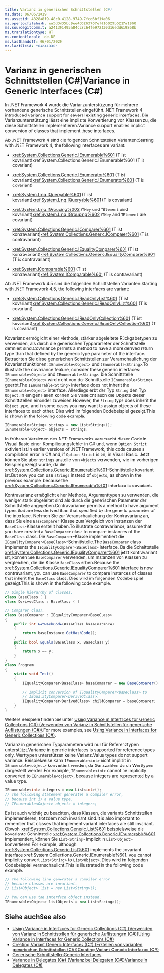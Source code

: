```yaml
---
title: Varianz in generischen Schnittstellen (C#)
ms.date: 06/06/2019
ms.assetid: 4828a8f9-48c0-4128-9749-7fcd6bf19a06
ms.openlocfilehash: ea5d3d35bc9ee438263707efd16829b6217a1968
ms.sourcegitcommit: a241301495a84cc8c64fe972330d16edd619868b
ms.translationtype: HT
ms.contentlocale: de-DE
ms.lasthandoff: 06/01/2020
ms.locfileid: "84241330"
---
```

# <a name="variance-in-generic-interfaces-c"></a><span data-ttu-id="fc22b-102">Varianz in generischen Schnittstellen (C#)</span><span class="sxs-lookup"><span data-stu-id="fc22b-102">Variance in Generic Interfaces (C#)</span></span>

<span data-ttu-id="fc22b-103">In .NET Framework 4 wurde die Varianzunterstützung für mehrere vorhandene generische Schnittstellen eingeführt.</span><span class="sxs-lookup"><span data-stu-id="fc22b-103">.NET Framework 4 introduced variance support for several existing generic interfaces.</span></span> <span data-ttu-id="fc22b-104">Die Varianzunterstützung lässt eine implizite Konvertierung von Klassen zu, die diese Schnittstellen implementieren.</span><span class="sxs-lookup"><span data-stu-id="fc22b-104">Variance support enables implicit conversion of classes that implement these interfaces.</span></span>

<span data-ttu-id="fc22b-105">Ab .NET Framework 4 sind die folgenden Schnittstellen Varianten:</span><span class="sxs-lookup"><span data-stu-id="fc22b-105">Starting with .NET Framework 4, the following interfaces are variant:</span></span>

- <span data-ttu-id="fc22b-106"><xref:System.Collections.Generic.IEnumerable%601> (T ist kovariant)</span><span class="sxs-lookup"><span data-stu-id="fc22b-106"><xref:System.Collections.Generic.IEnumerable%601> (T is covariant)</span></span>

- <span data-ttu-id="fc22b-107"><xref:System.Collections.Generic.IEnumerator%601> (T ist kovariant)</span><span class="sxs-lookup"><span data-stu-id="fc22b-107"><xref:System.Collections.Generic.IEnumerator%601> (T is covariant)</span></span>

- <span data-ttu-id="fc22b-108"><xref:System.Linq.IQueryable%601> (T ist kovariant)</span><span class="sxs-lookup"><span data-stu-id="fc22b-108"><xref:System.Linq.IQueryable%601> (T is covariant)</span></span>

- <span data-ttu-id="fc22b-109"><xref:System.Linq.IGrouping%602> (`TKey` und `TElement` sind kovariant)</span><span class="sxs-lookup"><span data-stu-id="fc22b-109"><xref:System.Linq.IGrouping%602> (`TKey` and `TElement` are covariant)</span></span>

- <span data-ttu-id="fc22b-110"><xref:System.Collections.Generic.IComparer%601> (T ist kontravariant)</span><span class="sxs-lookup"><span data-stu-id="fc22b-110"><xref:System.Collections.Generic.IComparer%601> (T is contravariant)</span></span>

- <span data-ttu-id="fc22b-111"><xref:System.Collections.Generic.IEqualityComparer%601> (T ist kontravariant)</span><span class="sxs-lookup"><span data-stu-id="fc22b-111"><xref:System.Collections.Generic.IEqualityComparer%601> (T is contravariant)</span></span>

- <span data-ttu-id="fc22b-112"><xref:System.IComparable%601> (T ist kontravariant)</span><span class="sxs-lookup"><span data-stu-id="fc22b-112"><xref:System.IComparable%601> (T is contravariant)</span></span>

<span data-ttu-id="fc22b-113">Ab .NET Framework 4.5 sind die folgenden Schnittstellen Varianten:</span><span class="sxs-lookup"><span data-stu-id="fc22b-113">Starting with .NET Framework 4.5, the following interfaces are variant:</span></span>

- <span data-ttu-id="fc22b-114"><xref:System.Collections.Generic.IReadOnlyList%601> (T ist kovariant)</span><span class="sxs-lookup"><span data-stu-id="fc22b-114"><xref:System.Collections.Generic.IReadOnlyList%601> (T is covariant)</span></span>

- <span data-ttu-id="fc22b-115"><xref:System.Collections.Generic.IReadOnlyCollection%601> (T ist kovariant)</span><span class="sxs-lookup"><span data-stu-id="fc22b-115"><xref:System.Collections.Generic.IReadOnlyCollection%601> (T is covariant)</span></span>

<span data-ttu-id="fc22b-116">Kovarianz ermöglicht einer Methode, stärker abgeleitete Rückgabetypen zu verwenden, als durch die generischen Typparameter der Schnittstelle definiert sind.</span><span class="sxs-lookup"><span data-stu-id="fc22b-116">Covariance permits a method to have a more derived return type than that defined by the generic type parameter of the interface.</span></span> <span data-ttu-id="fc22b-117">Betrachten Sie diese generischen Schnittstellen zur Veranschaulichung der Kovarianzfunktionen: `IEnumerable<Object>` und `IEnumerable<String>`.</span><span class="sxs-lookup"><span data-stu-id="fc22b-117">To illustrate the covariance feature, consider these generic interfaces: `IEnumerable<Object>` and `IEnumerable<String>`.</span></span> <span data-ttu-id="fc22b-118">Die Schnittstelle `IEnumerable<Object>` wird nicht von der Schnittstelle `IEnumerable<String>` geerbt.</span><span class="sxs-lookup"><span data-stu-id="fc22b-118">The `IEnumerable<String>` interface does not inherit the `IEnumerable<Object>` interface.</span></span> <span data-ttu-id="fc22b-119">Allerdings erbt der Typ `String` den Typ `Object`. In einigen Fällen können Sie vielleicht auch die Objekte dieser Schnittstellen einander zuweisen.</span><span class="sxs-lookup"><span data-stu-id="fc22b-119">However, the `String` type does inherit the `Object` type, and in some cases you may want to assign objects of these interfaces to each other.</span></span> <span data-ttu-id="fc22b-120">Dies wird im folgenden Codebeispiel gezeigt.</span><span class="sxs-lookup"><span data-stu-id="fc22b-120">This is shown in the following code example.</span></span>

```csharp
IEnumerable<String> strings = new List<String>();
IEnumerable<Object> objects = strings;
```

<span data-ttu-id="fc22b-121">In früheren Versionen des.NET-Frameworks verursacht dieser Code in Visual Basic einen Kompilierungsfehler in C# und, wenn `Option Strict` aktiviert ist.</span><span class="sxs-lookup"><span data-stu-id="fc22b-121">In earlier versions of .NET Framework, this code causes a compilation error in C# and, if `Option Strict` is on, in Visual Basic.</span></span> <span data-ttu-id="fc22b-122">Jetzt können Sie aber `strings` anstelle von `objects` verwenden, wie im vorherigen Beispiel gezeigt wurde, da die <xref:System.Collections.Generic.IEnumerable%601>-Schnittstelle kovariant ist.</span><span class="sxs-lookup"><span data-stu-id="fc22b-122">But now you can use `strings` instead of `objects`, as shown in the previous example, because the <xref:System.Collections.Generic.IEnumerable%601> interface is covariant.</span></span>

<span data-ttu-id="fc22b-123">Kontravarianz ermöglicht einer Methode, Argumenttypen zu verwenden, die weniger stark abgeleitet sind als durch die generischen Parameter der Schnittstelle angegeben.</span><span class="sxs-lookup"><span data-stu-id="fc22b-123">Contravariance permits a method to have argument types that are less derived than that specified by the generic parameter of the interface.</span></span> <span data-ttu-id="fc22b-124">Nehmen Sie zur Veranschaulichung der Kontravarianz an, dass Sie eine `BaseComparer`-Klasse zum Vergleich von Instanzen der `BaseClass`-Klasse erstellt haben.</span><span class="sxs-lookup"><span data-stu-id="fc22b-124">To illustrate contravariance, assume that you have created a `BaseComparer` class to compare instances of the `BaseClass` class.</span></span> <span data-ttu-id="fc22b-125">Die `BaseComparer`-Klasse implementiert die `IEqualityComparer<BaseClass>`-Schnittstelle.</span><span class="sxs-lookup"><span data-stu-id="fc22b-125">The `BaseComparer` class implements the `IEqualityComparer<BaseClass>` interface.</span></span> <span data-ttu-id="fc22b-126">Da die Schnittstelle <xref:System.Collections.Generic.IEqualityComparer%601> jetzt kontravariant ist, können Sie `BaseComparer` verwenden, um Instanzen von Klassen zu vergleichen, die die Klasse `BaseClass` erben.</span><span class="sxs-lookup"><span data-stu-id="fc22b-126">Because the <xref:System.Collections.Generic.IEqualityComparer%601> interface is now contravariant, you can use `BaseComparer` to compare instances of classes that inherit the `BaseClass` class.</span></span> <span data-ttu-id="fc22b-127">Dies wird im folgenden Codebeispiel gezeigt.</span><span class="sxs-lookup"><span data-stu-id="fc22b-127">This is shown in the following code example.</span></span>

```csharp
// Simple hierarchy of classes.
class BaseClass { }
class DerivedClass : BaseClass { }

// Comparer class.
class BaseComparer : IEqualityComparer<BaseClass>
{
    public int GetHashCode(BaseClass baseInstance)
    {
        return baseInstance.GetHashCode();
    }
    public bool Equals(BaseClass x, BaseClass y)
    {
        return x == y;
    }
}
class Program
{
    static void Test()
    {
        IEqualityComparer<BaseClass> baseComparer = new BaseComparer();

        // Implicit conversion of IEqualityComparer<BaseClass> to
        // IEqualityComparer<DerivedClass>.
        IEqualityComparer<DerivedClass> childComparer = baseComparer;
    }
}
```

<span data-ttu-id="fc22b-128">Weitere Beispiele finden Sie unter [Using Variance in Interfaces for Generic Collections (C#) (Verwenden von Varianz in Schnittstellen für generische Auflistungen (C#))](./using-variance-in-interfaces-for-generic-collections.md).</span><span class="sxs-lookup"><span data-stu-id="fc22b-128">For more examples, see [Using Variance in Interfaces for Generic Collections (C#)](./using-variance-in-interfaces-for-generic-collections.md).</span></span>

<span data-ttu-id="fc22b-129">Varianz in generischen Typparametern wird nur für Referenztypen unterstützt.</span><span class="sxs-lookup"><span data-stu-id="fc22b-129">Variance in generic interfaces is supported for reference types only.</span></span> <span data-ttu-id="fc22b-130">Werttypen unterstützen keine Varianz.</span><span class="sxs-lookup"><span data-stu-id="fc22b-130">Value types do not support variance.</span></span> <span data-ttu-id="fc22b-131">Beispielweise kann `IEnumerable<int>` nicht implizit in `IEnumerable<object>` konvertiert werden, da Ganzzahlen durch Werttypen dargestellt werden.</span><span class="sxs-lookup"><span data-stu-id="fc22b-131">For example, `IEnumerable<int>` cannot be implicitly converted to `IEnumerable<object>`, because integers are represented by a value type.</span></span>

```csharp
IEnumerable<int> integers = new List<int>();
// The following statement generates a compiler error,
// because int is a value type.
// IEnumerable<Object> objects = integers;
```

<span data-ttu-id="fc22b-132">Es ist auch wichtig zu beachten, dass Klassen, die variante Schnittstellen implementieren, trotzdem noch invariant sind.</span><span class="sxs-lookup"><span data-stu-id="fc22b-132">It is also important to remember that classes that implement variant interfaces are still invariant.</span></span> <span data-ttu-id="fc22b-133">Obwohl <xref:System.Collections.Generic.List%601> beispielsweise die kovariante Schnittstelle <xref:System.Collections.Generic.IEnumerable%601> implementiert, können Sie `List<String>` implizit in `List<Object>` konvertieren.</span><span class="sxs-lookup"><span data-stu-id="fc22b-133">For example, although <xref:System.Collections.Generic.List%601> implements the covariant interface <xref:System.Collections.Generic.IEnumerable%601>, you cannot implicitly convert `List<String>` to `List<Object>`.</span></span> <span data-ttu-id="fc22b-134">Dies wird im folgenden Codebeispiel veranschaulicht.</span><span class="sxs-lookup"><span data-stu-id="fc22b-134">This is illustrated in the following code example.</span></span>

```csharp
// The following line generates a compiler error
// because classes are invariant.
// List<Object> list = new List<String>();

// You can use the interface object instead.
IEnumerable<Object> listObjects = new List<String>();
```

## <a name="see-also"></a><span data-ttu-id="fc22b-135">Siehe auch</span><span class="sxs-lookup"><span data-stu-id="fc22b-135">See also</span></span>

- [<span data-ttu-id="fc22b-136">Using Variance in Interfaces for Generic Collections (C#) (Verwenden von Varianz in Schnittstellen für generische Auflistungen (C#))</span><span class="sxs-lookup"><span data-stu-id="fc22b-136">Using Variance in Interfaces for Generic Collections (C#)</span></span>](./using-variance-in-interfaces-for-generic-collections.md)
- [<span data-ttu-id="fc22b-137">Creating Variant Generic Interfaces (C#) (Erstellen von varianten generischen Schnittstellen (C#))</span><span class="sxs-lookup"><span data-stu-id="fc22b-137">Creating Variant Generic Interfaces (C#)</span></span>](./creating-variant-generic-interfaces.md)
- [<span data-ttu-id="fc22b-138">Generische Schnittstellen</span><span class="sxs-lookup"><span data-stu-id="fc22b-138">Generic Interfaces</span></span>](../../../../standard/generics/interfaces.md)
- [<span data-ttu-id="fc22b-139">Variance in Delegates (C#) (Varianz bei Delegaten (C#))</span><span class="sxs-lookup"><span data-stu-id="fc22b-139">Variance in Delegates (C#)</span></span>](./variance-in-delegates.md)
